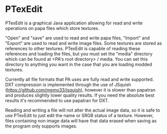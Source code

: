 # PTexEdit
PTexEdit is a graphical Java application allowing for read and write operations on papa files which store textures.

"Open" and "save" are used to read and write papa files, "Import" and "Export" are used to read and write image files.
Some textures are stored as references to other textures. PTexEdit is capable of reading these references and loading the files, but you must set the "media" directory which can be found at <PA's root directory> / media. You can set this directory to anything you want in the case that you are loading modded textures.

Currently all file formats that PA uses are fully read and write supported. DXT compression is implemented through the use of JSquish (https://github.com/memo33/jsquish), however it is slower than papatran and produces slightly lower quality results. If you need the absolute best results it's recommended to use papatran for DXT.

Reading and writing a file will not alter the actual image data, so it is safe to use PTexEdit to just edit the name or SRGB status of a texture. However, files containing non image data will have that data erased when saving as the program only supports images.
